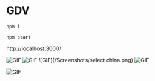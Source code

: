 # GDV

```npm i```

```npm start```

http://localhost:3000/


![GIF](/Screenshots/GDV/Screenshots/AxesZoom.png)
![GIF](/Screenshots/selectAxesZoom.png)
![GIF](/Screenshots/select china.png)
![GIF](/Screenshots/AxesZoom.png)


![GIF](https://camo.githubusercontent.com/4e07a7d190ed9d3a622bbf33f2c80f1a31f7d7fb/68747470733a2f2f33382e6d656469612e74756d626c722e636f6d2f74756d626c725f6d32776b70383937725931727072786b726f315f3530302e676966)
